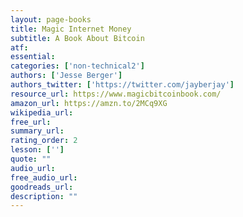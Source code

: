 ```yaml
---
layout: page-books
title: Magic Internet Money
subtitle: A Book About Bitcoin
atf: 
essential: 
categories: ['non-technical2']
authors: ['Jesse Berger']
authors_twitter: ['https://twitter.com/jayberjay']
resource_url: https://www.magicbitcoinbook.com/
amazon_url: https://amzn.to/2MCq9XG
wikipedia_url: 
free_url: 
summary_url: 
rating_order: 2
lesson: ['']
quote: ""
audio_url: 
free_audio_url: 
goodreads_url: 
description: ""
---
```

